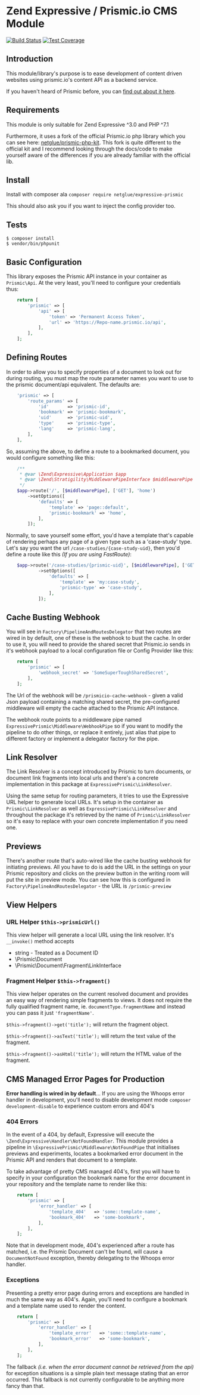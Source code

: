 # Zend Expressive / Prismic.io CMS Module

[![Build Status](https://api.travis-ci.org/netglue/Expressive-Prismic.svg)](https://travis-ci.org/netglue/Expressive-Prismic)
[![Test Coverage](https://api.codeclimate.com/v1/badges/d05cb66580d760d6d45e/test_coverage)](https://codeclimate.com/github/netglue/Expressive-Prismic/test_coverage)

## Introduction

This module/library's purpose is to ease development of content driven websites using prismic.io's content API as a backend service.

If you haven't heard of Prismic before, you can [find out about it here](https://prismic.io).

## Requirements

This module is only suitable for Zend Expressive ^3.0 and PHP ^7.1

Furthermore, it uses a fork of the official Prismic.io php library which you can see here: [netglue/prismic-php-kit](https://github.com/netglue/prismic-php-kit). This fork is quite different to the official kit and I recommend looking through the docs/code to make yourself aware of the differences if you are already familiar with the official lib.

## Install

Install with composer ala `composer require netglue/expressive-prismic`

This should also ask you if you want to inject the config provider too.

## Tests

    $ composer install
    $ vendor/bin/phpunit

## Basic Configuration

This library exposes the Prismic API instance in your container as `Prismic\Api`. At the very least, you'll need to configure your credentials thus:

```php
    return [
        'prismic' => [
            'api' => [
                'token' => 'Permanent Access Token',
                'url' => 'https://Repo-name.prismic.io/api',
            ],
        ],
    ];
```

## Defining Routes

In order to allow you to specify properties of a document to look out for during routing, you must map the route parameter names you want to use to the prismic document/api equivalent. The defaults are:

```php
    'prismic' => [
        'route_params' => [
            'id'       => 'prismic-id',
            'bookmark' => 'prismic-bookmark',
            'uid'      => 'prismic-uid',
            'type'     => 'prismic-type',
            'lang'     => 'prismic-lang',
        ],
    ],
```

So, assuming the above, to define a route to a bookmarked document, you would configure something like this:

```php
    /**
     * @var \Zend\Expressive\Application $app
     * @var \Zend\Stratigility\MiddlewarePipeInterface $middlewarePipe
     */
    $app->route('/', [$middlewarePipe], ['GET'], 'home')
        ->setOptions([
            'defaults' => [
                'template' => 'page::default',
                'prismic-bookmark' => 'home',
            ],
        ]);
```
Normally, to save yourself some effort, you'd have a template that's capable of rendering perhaps any page of a given type such as a 'case-study' type. Let's say you want the url `/case-studies/{case-study-uid}`, then you'd define a route like this _(If you are using FastRoute)_:

```php
    $app->route('/case-studies/{prismic-uid}', [$middlewarePipe], ['GET'], 'case-studies')
            ->setOptions([
                'defaults' => [
                    'template' => 'my:case-study',
                    'prismic-type' => 'case-study',
                ],
            ]);
```

## Cache Busting Webhook

You will see in `Factory\PipelineAndRoutesDelegator` that two routes are wired in by default, one of these is the webhook to bust the cache. In order to use it, you will need to provide the shared secret that Prismic.io sends in it's webhook payload to a local configuration file or Config Provider like this:

```php
    return [
        'prismic' => [
            'webhook_secret' => 'SomeSuperToughSharedSecret',
        ],
    ];
```

The Url of the webhook will be `/prismicio-cache-webhook` - given a valid Json payload containing a matching shared secret, the pre-configured middleware will empty the cache attached to the Prismic API instance.

The webhook route points to a middleware pipe named `ExpressivePrismic\Middleware\WebhookPipe` so if you want to modify the pipeline to do other things, or replace it entirely, just alias that pipe to different factory or implement a delegator factory for the pipe.

## Link Resolver

The Link Resolver is a concept introduced by Prismic to turn documents, or document link fragments into local urls and there's a concrete implementation in this package at `ExpressivePrismic\LinkResolver`.

Using the same setup for routing parameters, it tries to use the Expressive URL helper to generate local URLs. It's setup in the container as `Prismic\LinkResolver` as well as `ExpressivePrismic\LinkResolver` and throughout the package it's retrieved by the name of `Prismic\LinkResolver` so it's easy to replace with your own concrete implementation if you need one.

## Previews

There's another route that's auto-wired like the cache busting webhook for initiating previews. All you have to do is add the URL in the settings on your Prismic repository and clicks on the preview button in the writing room will put the site in preview mode. You can see how this is configured in `Factory\PipelineAndRoutesDelegator` - the URL is `/prismic-preview`

## View Helpers

### URL Helper `$this->prismicUrl()`

This view helper will generate a local URL using the link resolver. It's `__invoke()` method accepts

* string - Treated as a Document ID
* \Prismic\Document
* \Prismic\Document\Fragment\LinkInterface


### Fragment Helper `$this->fragment()`

This view helper operates on the current resolved document and provides an easy way of rendering simple fragments to views. It does not require the fully qualified fragment name, ie. `documentType.fragmentName` and instead you can pass it just `'fragmentName'`.

`$this->fragment()->get('title');` will return the fragment object.

`$this->fragment()->asText('title');` will return the text value of the fragment.

`$this->fragment()->asHtml('title');` will return the HTML value of the fragment.

## CMS Managed Error Pages for Production

**Error handling is wired in by default**… If you are using the Whoops error handler in development, you'll need to disable development mode `composer development-disable` to experience custom errors and 404's

### 404 Errors

In the event of a 404, by default, Expressive will execute the `\Zend\Expressive\Handler\NotFoundHandler`. This module provides a pipeline in `\ExpressivePrismic\Middleware\NotFoundPipe` that initialises previews and experiments, locates a bookmarked error document in the Prismic API and renders that document to a template.

To take advantage of pretty CMS managed 404's, first you will have to specify in your configuration the bookmark name for the error document in your repository and the template name to render like this:

```php
    return [
        'prismic' => [
            'error_handler' => [
                'template_404'   => 'some::template-name',
                'bookmark_404'   => 'some-bookmark',
            ],
        ],
    ];
```

Note that in development mode, 404's experienced after a route has matched, i.e. the Prismic Document can't be found, will cause a `DocumentNotFound` exception, thereby delegating to the Whoops error handler.

### Exceptions

Presenting a pretty error page during errors and exceptions are handled in much the same way as 404's. Again, you'll need to configure a bookmark and a template name used to render the content.

```php
    return [
        'prismic' => [
            'error_handler' => [
                'template_error'   => 'some::template-name',
                'bookmark_error'   => 'some-bookmark',
            ],
        ],
    ];
```

The fallback _(i.e. when the error document cannot be retrieved from the api)_ for exception situations is a simple plain text message stating that an error occurred. This fallback is not currently configurable to be anything more fancy than that.
